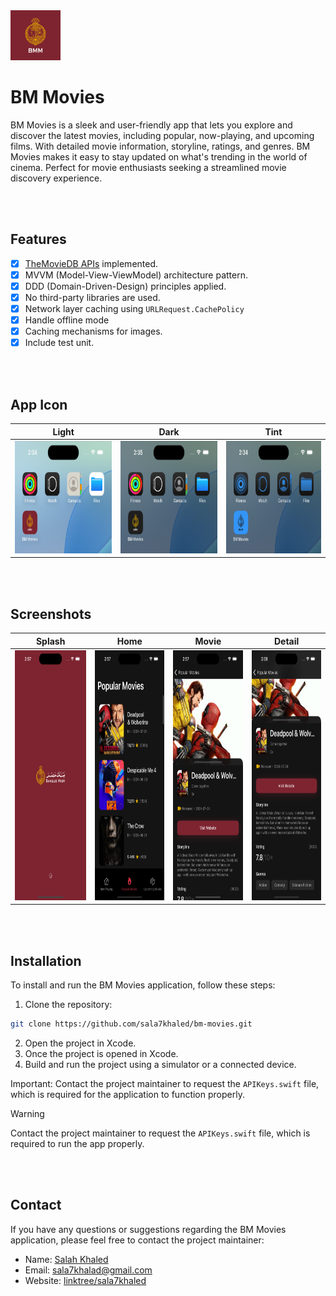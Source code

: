 <img src="/screenshots/icon.png" height="80">

# BM Movies

BM Movies is a sleek and user-friendly app that lets you explore and discover the latest movies, including popular, now-playing, and upcoming films. With detailed movie information, storyline, ratings, and genres. BM Movies makes it easy to stay updated on what's trending in the world of cinema. Perfect for movie enthusiasts seeking a streamlined movie discovery experience.

<br>
<br>

## Features

- [x] [TheMovieDB APIs](https://developer.themoviedb.org/reference/intro/getting-started) implemented.
- [x] MVVM (Model-View-ViewModel) architecture pattern.
- [x] DDD (Domain-Driven-Design) principles applied.
- [x] No third-party libraries are used.
- [x] Network layer caching using `URLRequest.CachePolicy`
- [x] Handle offline mode
- [x] Caching mechanisms for images.
- [x] Include test unit.

<br>
<br>

## App Icon

| Light | Dark | Tint |
| --- | --- | --- |
| <img src="/screenshots/light.png" height="180"> | <img src="/screenshots/dark.png" height="180"> | <img src="/screenshots/tinted.png" height="180"> |

<br>
<br>

## Screenshots

| Splash | Home | Movie | Detail |
| --- | --- | --- | --- |
| <img src="/screenshots/splash.png" height="400"> | <img src="/screenshots/home.png" height="400"> | <img src="/screenshots/movie.png" height="400"> | <img src="/screenshots/movie2.png" height="400"> |

<br>
<br>


## Installation

To install and run the BM Movies application, follow these steps:

1. Clone the repository:
```bash
git clone https://github.com/sala7khaled/bm-movies.git
```
2. Open the project in Xcode.
3. Once the project is opened in Xcode.
4. Build and run the project using a simulator or a connected device.

Important: Contact the project maintainer to request the `APIKeys.swift` file, which is required for the application to function properly.
> [!WARNING]
> Contact the project maintainer to request the `APIKeys.swift` file, which is required to run the app properly.


<br>
<br>


## Contact

If you have any questions or suggestions regarding the BM Movies application, please feel free to contact the project maintainer:

- Name: [Salah Khaled](Https://www.linkedin.com/in/sala7khaled/)
- Email: sala7khalad@gmail.com
- Website: [linktree/sala7khaled](https://linktr.ee/sala7khaled)

<br>
<br>
